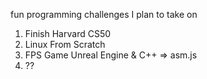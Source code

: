fun programming challenges I plan to take on

1. Finish Harvard CS50
2. Linux From Scratch
3. FPS Game Unreal Engine & C++ => asm.js
4. ??
